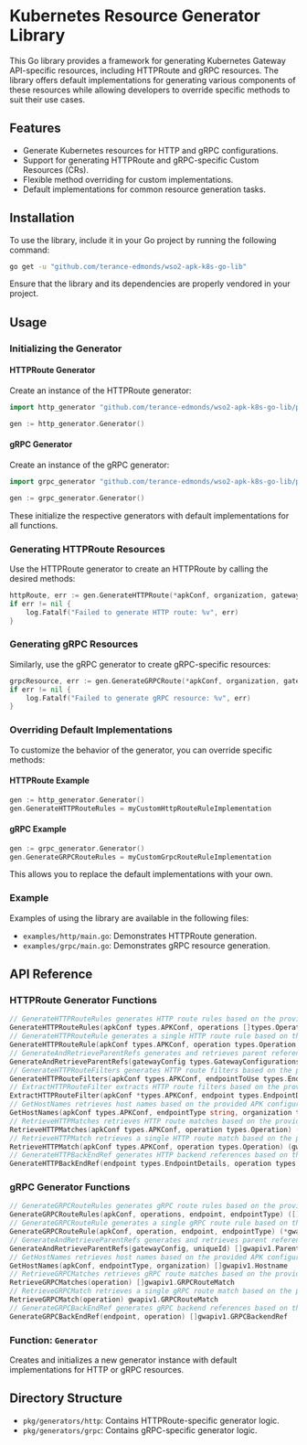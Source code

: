 # Kubernetes Resource Generator Library

This Go library provides a framework for generating Kubernetes Gateway API-specific resources, including HTTPRoute and gRPC resources. The library offers default implementations for generating various components of these resources while allowing developers to override specific methods to suit their use cases.

## Features

- Generate Kubernetes resources for HTTP and gRPC configurations.
- Support for generating HTTPRoute and gRPC-specific Custom Resources (CRs).
- Flexible method overriding for custom implementations.
- Default implementations for common resource generation tasks.

## Installation

To use the library, include it in your Go project by running the following command:

```bash
go get -u "github.com/terance-edmonds/wso2-apk-k8s-go-lib"
```

Ensure that the library and its dependencies are properly vendored in your project.

## Usage

### Initializing the Generator

#### HTTPRoute Generator

Create an instance of the HTTPRoute generator:

```go
import http_generator "github.com/terance-edmonds/wso2-apk-k8s-go-lib/pkg/generators/http"

gen := http_generator.Generator()
```

#### gRPC Generator

Create an instance of the gRPC generator:

```go
import grpc_generator "github.com/terance-edmonds/wso2-apk-k8s-go-lib/pkg/generators/grpc"

gen := grpc_generator.Generator()
```

These initialize the respective generators with default implementations for all functions.

### Generating HTTPRoute Resources

Use the HTTPRoute generator to create an HTTPRoute by calling the desired methods:

```go
httpRoute, err := gen.GenerateHTTPRoute(*apkConf, organization, gatewayConfig, *apkConf.Operations, &endpoint, constants.PRODUCTION_TYPE, "unique-route-id", 1)
if err != nil {
    log.Fatalf("Failed to generate HTTP route: %v", err)
}
```

### Generating gRPC Resources

Similarly, use the gRPC generator to create gRPC-specific resources:

```go
grpcResource, err := gen.GenerateGRPCRoute(*apkConf, organization, gatewayConfig, *apkConf.Operations, &endpoint, constants.PRODUCTION_TYPE, "unique-grpc-id")
if err != nil {
    log.Fatalf("Failed to generate gRPC resource: %v", err)
}
```

### Overriding Default Implementations

To customize the behavior of the generator, you can override specific methods:

#### HTTPRoute Example

```go
gen := http_generator.Generator()
gen.GenerateHTTPRouteRules = myCustomHttpRouteRuleImplementation
```

#### gRPC Example

```go
gen := grpc_generator.Generator()
gen.GenerateGRPCRouteRules = myCustomGrpcRouteRuleImplementation
```

This allows you to replace the default implementations with your own.

### Example

Examples of using the library are available in the following files:

- `examples/http/main.go`: Demonstrates HTTPRoute generation.
- `examples/grpc/main.go`: Demonstrates gRPC resource generation.

## API Reference

### HTTPRoute Generator Functions

```go
// GenerateHTTPRouteRules generates HTTP route rules based on the provided APK configuration, operations, and endpoint details.
GenerateHTTPRouteRules(apkConf types.APKConf, operations []types.Operation, endpoint *types.EndpointDetails, endpointType string) ([]gwapiv1.HTTPRouteRule, error)
// GenerateHTTPRouteRule generates a single HTTP route rule based on the provided APK configuration, operation, and endpoint details.
GenerateHTTPRouteRule(apkConf types.APKConf, operation types.Operation, endpoint *types.EndpointDetails, endpointType string) (*gwapiv1.HTTPRouteRule, error)
// GenerateAndRetrieveParentRefs generates and retrieves parent references based on the provided gateway configurations and unique ID.
GenerateAndRetrieveParentRefs(gatewayConfig types.GatewayConfigurations, uniqueId string) []gwapiv1.ParentReference
// GenerateHTTPRouteFilters generates HTTP route filters based on the provided APK configuration, endpoint details, operation, and endpoint type.
GenerateHTTPRouteFilters(apkConf types.APKConf, endpointToUse types.EndpointDetails, operation types.Operation, endpointType string) ([]gwapiv1.HTTPRouteFilter, bool)
// ExtractHTTPRouteFilter extracts HTTP route filters based on the provided APK configuration, endpoint details, operation, and operation policies.
ExtractHTTPRouteFilter(apkConf *types.APKConf, endpoint types.EndpointDetails, operation types.Operation, operationPolicies []types.OperationPolicy, isRequest bool) ([]gwapiv1.HTTPRouteFilter, bool)
// GetHostNames retrieves host names based on the provided APK configuration, endpoint type, and organization.
GetHostNames(apkConf types.APKConf, endpointType string, organization types.Organization) []gwapiv1.Hostname
// RetrieveHTTPMatches retrieves HTTP route matches based on the provided APK configuration and operation.
RetrieveHTTPMatches(apkConf types.APKConf, operation types.Operation) ([]gwapiv1.HTTPRouteMatch, error)
// RetrieveHTTPMatch retrieves a single HTTP route match based on the provided APK configuration and operation.
RetrieveHTTPMatch(apkConf types.APKConf, operation types.Operation) (gwapiv1.HTTPRouteMatch, error)
// GenerateHTTPBackEndRef generates HTTP backend references based on the provided endpoint details, operation, and endpoint type.
GenerateHTTPBackEndRef(endpoint types.EndpointDetails, operation types.Operation, endpointType string) []gwapiv1.HTTPBackendRef
```

### gRPC Generator Functions

```go
// GenerateGRPCRouteRules generates gRPC route rules based on the provided APK configuration, operations, and endpoint details.
GenerateGRPCRouteRules(apkConf, operations, endpoint, endpointType) ([]gwapiv1.GRPCRouteRule, error)
// GenerateGRPCRouteRule generates a single gRPC route rule based on the provided APK configuration, operation, and endpoint details.
GenerateGRPCRouteRule(apkConf, operation, endpoint, endpointType) (*gwapiv1.GRPCRouteRule, error)
// GenerateAndRetrieveParentRefs generates and retrieves parent references based on the provided gateway configurations and unique ID.
GenerateAndRetrieveParentRefs(gatewayConfig, uniqueId) []gwapiv1.ParentReference
// GetHostNames retrieves host names based on the provided APK configuration, endpoint type, and organization.
GetHostNames(apkConf, endpointType, organization) []gwapiv1.Hostname
// RetrieveGRPCMatches retrieves gRPC route matches based on the provided operation.
RetrieveGRPCMatches(operation) []gwapiv1.GRPCRouteMatch
// RetrieveGRPCMatch retrieves a single gRPC route match based on the provided operation.
RetrieveGRPCMatch(operation) gwapiv1.GRPCRouteMatch
// GenerateGRPCBackEndRef generates gRPC backend references based on the provided endpoint details and operation.
GenerateGRPCBackEndRef(endpoint, operation) []gwapiv1.GRPCBackendRef
```

### Function: `Generator`

Creates and initializes a new generator instance with default implementations for HTTP or gRPC resources.

## Directory Structure

- `pkg/generators/http`: Contains HTTPRoute-specific generator logic.
- `pkg/generators/grpc`: Contains gRPC-specific generator logic.
